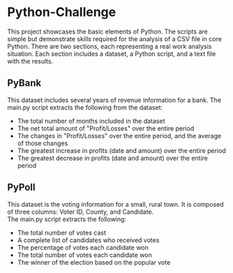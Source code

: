 # Python-Challenge
This project showcases the basic elements of Python. The scripts are simple but demonstrate skills required for the analysis of a CSV file in core Python. There are two sections, each representing a real work analysis situation. Each section includes a dataset, a Python script, and a text file with the results. 

## PyBank
This dataset includes several years of revenue information for a bank. The main.py script extracts the following from the dataset:  
* The total number of months included in the dataset  
* The net total amount of "Profit/Losses" over the entire period  
* The changes in "Profit/Losses" over the entire period, and the average of those changes  
* The greatest increase in profits (date and amount) over the entire period  
* The greatest decrease in profits (date and amount) over the entire period


## PyPoll
This dataset is the voting information for a small, rural town. It is composed of three columns: Voter ID, County, and Candidate.  
The main.py script extracts the following: 
* The total number of votes cast
* A complete list of candidates who received votes
* The percentage of votes each candidate won
* The total number of votes each candidate won
* The winner of the election based on the popular vote
